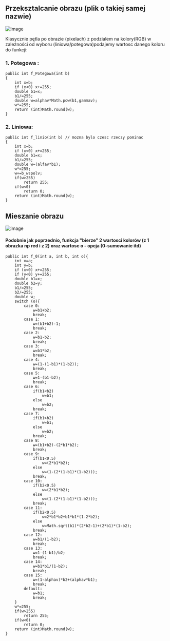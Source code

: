 ## Przeksztalcanie obrazu (plik o takiej samej nazwie)
![image](https://user-images.githubusercontent.com/38810840/113569573-08232c80-9613-11eb-886e-21cab6118e4c.png)

Klasycznie pętla po obrazie (pixelach) z podzialem na kolory(RGB) w zależności od wyboru (liniowa/potegowa)podajemy wartosc danego koloru do funkcji:

### 1. Potegowa :

    public int f_Potegowa(int b)
    {
        int x=b;
        if (x<0) x+=255;
        double b1=x;
        b1/=255;
        double w=alphav*Math.pow(b1,gammav);
        w*=255;
        return (int)Math.round(w);
    }

### 2. Liniowa:

    public int f_linio(int b) // mozna bylo czesc rzeczy pominac
    {
        int x=b;
        if (x<0) x+=255;
        double b1=x;
        b1/=255;
        double w=(alfav*b1);
        w*=255;
        w+=b_wspolv;
        if(w>255)
            return 255;
        if(w<0)
            return 0;
        return (int)Math.round(w);
    }
    
## Mieszanie obrazu    
![image](https://user-images.githubusercontent.com/38810840/113571521-d3b16f80-9616-11eb-9a22-30d63a808ce5.png)

#### Podobnie jak poprzednio, funkcja "bierze" 2 wartosci kolorów (z 1 obrazka np red i z 2) oraz wartosc o - opcja (0-sumowanie itd)
    public int f_0(int a, int b, int o){
        int x=a;
        int y=b;
        if (x<0) x+=255;
        if (y<0) y+=255;
        double b1=x;
        double b2=y;
        b1/=255;
        b2/=255;
        double w;
        switch (o){
            case 0:
                w=b1+b2;
                break;
            case 1:
                w=(b1+b2)-1;
                break;
            case 2:
                w=b1-b2;
                break;
            case 3:
                w=b1*b2;
                break;
            case 4:
                w=(1-(1-b1)*(1-b2));
                break;
            case 5:
                w=1-(b1-b2);
                break;
            case 6:
                if(b1<b2)
                    w=b1;
                else
                    w=b2;
                break;
            case 7:
                if(b1>b2)
                    w=b1;
                else
                    w=b2;
                break;
            case 8:
                w=(b1+b2)-(2*b1*b2);
                break;
            case 9:
                if(b1<0.5)
                    w=(2*b1*b2);
                else
                    w=(1-(2*(1-b1)*(1-b2)));
                break;
            case 10:
                if(b2<0.5)
                    w=(2*b1*b2);
                else
                    w=(1-(2*(1-b1)*(1-b2)));
                break;
            case 11:
                if(b2<0.5)
                    w=2*b1*b2+b1*b1*(1-2*b2);
                else
                    w=Math.sqrt(b1)*(2*b2-1)+(2*b1)*(1-b2);
                break;
            case 12:
                w=b1/(1-b2);
                break;
            case 13:
                w=1-(1-b1)/b2;
                break;
            case 14:
                w=b1*b1/(1-b2);
                break;
            case 15:
                w=(1-alphav)*b2+(alphav*b1);
                break;
            default:
                w=b1;
                break;
        }
        w*=255;
        if(w>255)
            return 255;
        if(w<0)
            return 0;
        return (int)Math.round(w);
    }
